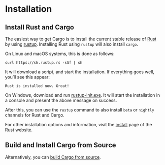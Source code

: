 # Installation

## Install Rust and Cargo

The easiest way to get Cargo is to install the current stable release of [Rust]
by using [rustup]. Installing Rust using `rustup` will also install `cargo`.

On Linux and macOS systems, this is done as follows:

```console
curl https://sh.rustup.rs -sSf | sh
```

It will download a script, and start the installation. If everything goes well,
you’ll see this appear:

```console
Rust is installed now. Great!
```

On Windows, download and run [rustup-init.exe]. It will start the installation
in a console and present the above message on success.

After this, you can use the `rustup` command to also install `beta` or `nightly`
channels for Rust and Cargo.

For other installation options and information, visit the
[install][install-rust] page of the Rust website.

## Build and Install Cargo from Source

Alternatively, you can [build Cargo from source][compiling-from-source].

[rust]: https://www.rust-lang.org/
[rustup]: https://rustup.rs/
[rustup-init.exe]: https://win.rustup.rs/
[install-rust]: https://www.rust-lang.org/tools/install
[compiling-from-source]: https://github.com/rust-lang/cargo#compiling-from-source
